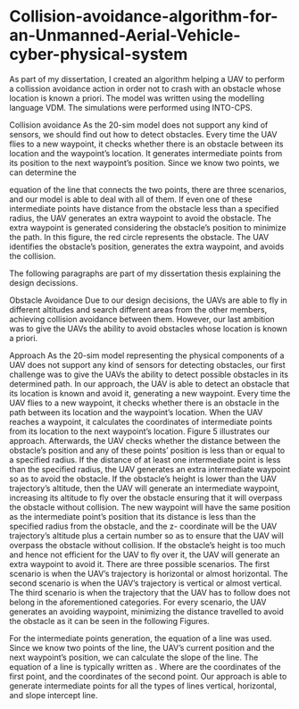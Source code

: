 # Collision-avoidance-algorithm-for-an-Unmanned-Aerial-Vehicle-cyber-physical-system
As part of my dissertation, I created an algorithm helping a UAV to perform a collission avoidance action in order not to crash with an obstacle whose location is known a priori. The model was written using the modelling language VDM. The simulations were performed using INTO-CPS.

Collision avoidance
As the 20-sim model does not support any kind of sensors, we should find out how to detect
obstacles. Every time the UAV flies to a new waypoint, it checks whether there is an obstacle
between its location and the waypoint’s location. It generates intermediate points from its
position to the next waypoint’s position. Since we know two points, we can determine the

equation of the line that connects the two points, there are three scenarios, and our model
is able to deal with all of them.
If even one of these intermediate points have distance from the obstacle less than a
specified radius, the UAV generates an extra waypoint to avoid the obstacle. The extra
waypoint is generated considering the obstacle’s position to minimize the path.
In this figure, the red circle represents the obstacle. The UAV identifies the obstacle’s
position, generates the extra waypoint, and avoids the collision.

The following paragraphs are part of my dissertation thesis explaining the design decissions.

Obstacle Avoidance
Due to our design decisions, the UAVs are able to fly in different altitudes and search different areas from the other members, achieving collision avoidance between them. However, our last ambition was to give the UAVs the ability to avoid obstacles whose location is known a priori.

Approach
As the 20-sim model representing the physical components of a UAV does not support any kind of sensors for detecting obstacles, our first challenge was to give the UAVs the ability to detect possible obstacles in its determined path. In our approach, the UAV is able to detect an obstacle that its location is known and avoid it, generating a new waypoint. Every time the UAV flies to a new waypoint, it checks whether there is an obstacle in the path between its location and the waypoint’s location. When the UAV reaches a waypoint, it calculates the coordinates of intermediate points from its location to the next waypoint’s location. Figure 5 illustrates our approach. Afterwards, the UAV checks whether the distance between the obstacle’s position and any of these points’ position is less than or equal to a specified radius. If the distance of at least one intermediate point is less than the specified radius, the UAV generates an extra intermediate waypoint so as to avoid the obstacle. If the obstacle’s height is lower than the UAV trajectory’s altitude, then the UAV will generate an intermediate waypoint, increasing its altitude to fly over the obstacle ensuring that it will overpass the obstacle without collision. The new waypoint will have the same position as the intermediate point’s position that its distance is less than the specified radius from the obstacle, and the z- coordinate will be the UAV trajectory’s altitude plus a certain number so as to ensure that the UAV will overpass the obstacle without collision. If the obstacle’s height is too much and hence not efficient for the UAV to fly over it, the UAV will generate an extra waypoint to avoid it. There are three possible scenarios. The first scenario is when the UAV’s trajectory is horizontal or almost horizontal. The second scenario is when the UAV’s trajectory is vertical or almost vertical. The third scenario is when the trajectory that the UAV has to follow does not belong in the aforementioned categories. For every scenario, the UAV generates an avoiding waypoint, minimizing the distance travelled to avoid the obstacle as it can be seen in the following Figures. 

For the intermediate points generation, the equation of a line was used. Since we know two points of the line, the UAV’s current position and the next waypoint’s position, we can calculate the slope of the line. The equation of a line is typically written as . Where  are the coordinates of the first point, and  the coordinates of the second point. Our approach is able to generate intermediate points for all the types of lines vertical, horizontal, and slope intercept line.


